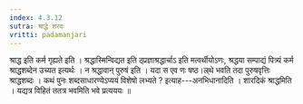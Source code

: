 ```yaml
---
index: 4.3.12
sutra: श्राद्धे शरदः
vritti: padamanjari
---
```


 श्राद्ध इति कर्म गृह्यते इति । श्रद्धास्मिन्विद्यत इति ठ्प्रज्ञाश्रद्धार्चाऽ इति मत्वर्थीयोऽणः, श्रद्धया सम्पाद्यं पित्र्यं कर्म श्राद्धशब्देन उच्यत इत्यर्थः । न श्रद्धावान् पुरुषं इति । यदा स एव णः षष्ठ।ल्र्थे भवति तदा पुरुषवृत्तिः श्राद्धशब्दः । कथं पुनः शब्दसाधारण्येऽप्ययं विशेषो लभ्यते ? इत्याह---अनभिधानादिति । शारदिकं श्राद्धमिति । यद्यत्र विहितं ततत्र भवमिति भवे प्रत्यययः ॥